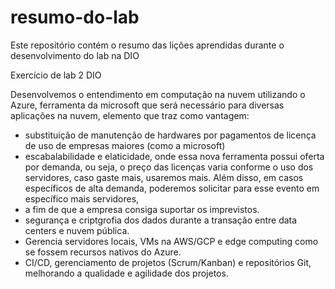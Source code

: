 # resumo-do-lab
Este repositório contém o resumo das lições aprendidas durante o desenvolvimento do lab na DIO


Exercício de lab 2 DIO

Desenvolvemos o entendimento em computação na nuvem utilizando o Azure, ferramenta da microsoft que será necessário para diversas aplicações na nuvem, elemento que traz como vantagem:
- substituição de manutenção de hardwares por pagamentos de licença de uso de empresas maiores (como a microsoft)
- escabalabilidade e elaticidade, onde essa nova ferramenta possui oferta por demanda, ou seja, o preço das licenças varia conforme o uso dos servidores, caso gaste mais, usaremos mais. Além disso, em casos específicos de alta demanda, poderemos solicitar para esse evento em específico mais servidores,
- a fim de que a empresa consiga suportar os imprevistos.
- segurança e criptgrofia dos dados durante a transação entre data centers e nuvem pública.
- Gerencia servidores locais, VMs na AWS/GCP e edge computing como se fossem recursos nativos do Azure.
- CI/CD, gerenciamento de projetos (Scrum/Kanban) e repositórios Git, melhorando a qualidade e agilidade dos projetos.
